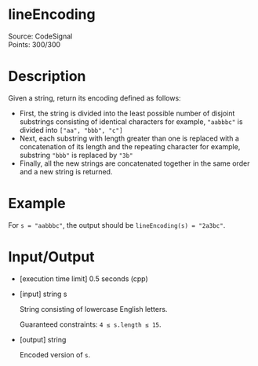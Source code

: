 # lineEncoding
Source: CodeSignal <br>
Points: 300/300

# Description

Given a string, return its encoding defined as follows:

* First, the string is divided into the least possible number of disjoint substrings consisting of identical characters
for example, `"aabbbc"` is divided into `["aa", "bbb", "c"]`
* Next, each substring with length greater than one is replaced with a concatenation of its length and the repeating character
for example, substring `"bbb"` is replaced by `"3b"`
* Finally, all the new strings are concatenated together in the same order and a new string is returned.

# Example

For `s = "aabbbc"`, the output should be
`lineEncoding(s) = "2a3bc"`.

# Input/Output

* [execution time limit] 0.5 seconds (cpp)

* [input] string s

  String consisting of lowercase English letters.

  Guaranteed constraints:
  `4 ≤ s.length ≤ 15`.

* [output] string

  Encoded version of `s`.
